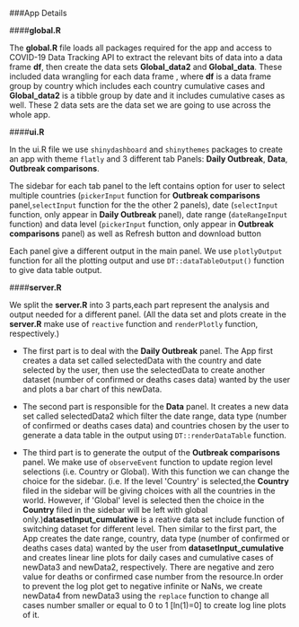 ###App Details

####**global.R**

The **global.R** file loads all packages required for the app and access to COVID-19 Data Tracking API to extract the relevant bits of data into a data frame **df**, then create the data sets **Global_data2** and **Global_data**. These included data wrangling for each data frame , where **df** is a data frame group by country which includes each country cumulative cases and **Global_data2** is a tibble group by date and it includes cumulative cases as well. These 2 data sets are the data set we are going to use across the whole app.


####**ui.R**

In the ui.R file we use `shinydashboard` and `shinythemes` packages to create an app with theme `flatly` and 3 different tab Panels: **Daily Outbreak**, **Data**, **Outbreak comparisons**. 

The sidebar for each tab panel to the left contains option for user to select multiple countries (`pickerInput` function for **Outbreak comparisons** panel,`selectInput` function for the the other 2 panels), date (`selectInput` function, only appear in **Daily Outbreak** panel), date range (`dateRangeInput` function) and data level (`pickerInput` function, only appear in **Outbreak comparisons** panel) as well as Refresh button and download button

Each panel give a different output in the main panel. We use `plotlyOutput` function for all the plotting output and use `DT::dataTableOutput()` function to give data table output. 

####**server.R**

We split the **server.R** into 3 parts,each part represent the analysis and output needed for a different panel. (All the data set and plots create in the **server.R** make use of `reactive` function and `renderPlotly` function, respectively.)

* The first part is to deal with the **Daily Outbreak** panel. The App first creates a data set called  selectedData with the country and date selected by the user, then use the selectedData to create another dataset (number of confirmed or deaths cases data) wanted by the user and plots a bar chart of this newData.

* The second part is responsible for the **Data** panel. It creates a new data set called selectedData2 which filter the date range, data type (number of confirmed or deaths cases data) and countries chosen by the user to generate a data table in the output using `DT::renderDataTable` function.

* The third part is to generate the output of the **Outbreak comparisons** panel. We make use of `observeEvent` function to update region level selections (i.e. Country or Global). With this function we can change the choice for the sidebar. (i.e. If the level 'Country' is selected,the **Country** filed in the sidebar will be giving choices with all the countries in the world. However, if 'Global' level is selected then the choice in the **Country** filed in the sidebar will be left with global only.)**datasetInput_cumulative** is a reative data set include function of switching dataset for different level.  Then similar to the first part, the App creates the date range, country, data type (number of confirmed or deaths cases data) wanted by the user from **datasetInput_cumulative** and creates linear line plots for daily cases and cumulative cases of newData3 and newData2, respectively. There are  negative and zero value for deaths or confirmed case number from the resource.In order to prevent the log plot get to negative infinite or NaNs, we create newData4 from newData3 using the `replace` function to change all cases number smaller or equal to 0 to 1 [ln(1)=0] to create log line plots of it. 

 


